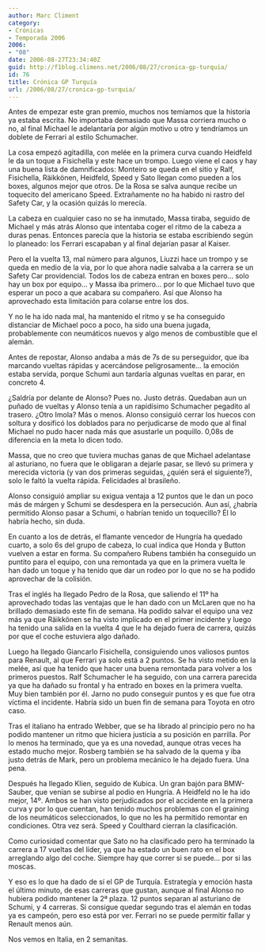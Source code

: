 ```yaml
---
author: Marc Climent
category:
- Crónicas
- Temporada 2006
2006:
- "08"
date: 2006-08-27T23:34:40Z
guid: http://f1blog.climens.net/2006/08/27/cronica-gp-turquia/
id: 76
title: Crónica GP Turquía
url: /2006/08/27/cronica-gp-turquia/
---
```


Antes de empezar este gran premio, muchos nos temíamos que la historia ya estaba escrita. No importaba demasiado que Massa corriera mucho o no, al final Michael le adelantaría por algún motivo u otro y tendríamos un doblete de Ferrari al estilo Schumacher.

La cosa empezó agitadilla, con melée en la primera curva cuando Heidfeld le da un toque a Fisichella y este hace un trompo. Luego viene el caos y hay una buena lista de damnificados: Monteiro se queda en el sitio y Ralf, Fisichella, Räikkönen, Heidfeld, Speed y Sato llegan como pueden a los boxes, algunos mejor que otros. De la Rosa se salva aunque recibe un toquecito del americano Speed. Extrañamente no ha habido ni rastro del Safety Car, y la ocasión quizás lo merecía.
  
La cabeza en cualquier caso no se ha inmutado, Massa tiraba, seguido de Michael y más atrás Alonso que intentaba coger el ritmo de la cabeza a duras penas. Entonces parecía que la historia se estaba escribiendo según lo planeado: los Ferrari escapaban y al final dejarían pasar al Kaiser.

Pero el la vuelta 13, mal número para algunos, Liuzzi hace un trompo y se queda en medio de la via, por lo que ahora nadie salvaba a la carrera se un Safety Car providencial. Todos los de cabeza entran en boxes pero&#8230; solo hay un box por equipo&#8230; y Massa iba primero&#8230; por lo que Michael tuvo que esperar un poco a que acabara su compañero. Así que Alonso ha aprovechado esta limitación para colarse entre los dos.

Y no le ha ido nada mal, ha mantenido el ritmo y se ha conseguido distanciar de Michael poco a poco, ha sido una buena jugada, probablemente con neumáticos nuevos y algo menos de combustible que el alemán.

Antes de repostar, Alonso andaba a más de 7s de su perseguidor, que iba marcando vueltas rápidas y acercándose peligrosamente&#8230; la emoción estaba servida, porque Schumi aun tardaría algunas vueltas en parar, en concreto 4.

¿Saldría por delante de Alonso? Pues no. Justo detrás. Quedaban aun un puñado de vueltas y Alonso tenía a un rapidísimo Schumacher pegadito al trasero. ¿Otro Imola? Más o menos. Alonso consiguió cerrar los huecos con soltura y dosificó los doblados para no perjudicarse de modo que al final Michael no pudo hacer nada más que asustarle un poquillo. 0,08s de diferencia en la meta lo dicen todo.

Massa, que no creo que tuviera muchas ganas de que Michael adelantase al asturiano, no fuera que le obligaran a dejarle pasar, se llevó su primera y merecida victoria (y van dos primeras seguidas, ¿quién será el siguiente?), solo le faltó la vuelta rápida. Felicidades al brasileño.

Alonso consiguió ampliar su exigua ventaja a 12 puntos que le dan un poco más de márgen y Schumi se desdespera en la persecución. Aun así, ¿habría permitido Alonso pasar a Schumi, o habrían tenido un toquecillo? Él lo habría hecho, sin duda.

En cuanto a los de detrás, el flamante vencedor de Hungría ha quedado cuarto, a solo 6s del grupo de cabeza, lo cual indica que Honda y Button vuelven a estar en forma. Su compañero Rubens también ha conseguido un puntito para el equipo, con una remontada ya que en la primera vuelta le han dado un toque y ha tenido que dar un rodeo por lo que no se ha podido aprovechar de la colisión.

Tras el inglés ha llegado Pedro de la Rosa, que saliendo el 11º ha aprovechado todas las ventajas que le han dado con un McLaren que no ha brillado demasiado este fin de semana. Ha podido salvar el equipo una vez más ya que Räikkönen se ha visto implicado en el primer incidente y luego ha tenido una salida en la vuelta 4 que le ha dejado fuera de carrera, quizás por que el coche estuviera algo dañado.

Luego ha llegado Giancarlo Fisichella, consiguiendo unos valiosos puntos para Renault, al que Ferrari ya solo está a 2 puntos. Se ha visto metido en la melée, así que ha tenido que hacer una buena remontada para volver a los primeros puestos. Ralf Schumacher le ha seguido, con una carrera parecida ya que ha dañado su frontal y ha entrado en boxes en la primera vuelta. Muy bien también por él. Jarno no pudo conseguir puntos y es que fue otra víctima el incidente. Habría sido un buen fin de semana para Toyota en otro caso.

Tras el italiano ha entrado Webber, que se ha librado al principio pero no ha podido mantener un ritmo que hiciera justicia a su posición en parrilla. Por lo menos ha terminado, que ya es una novedad, aunque otras veces ha estado mucho mejor. Rosberg también se ha salvado de la quema y iba justo detrás de Mark, pero un problema mecánico le ha dejado fuera. Una pena.

Después ha llegado Klien, seguido de Kubica. Un gran bajón para BMW-Sauber, que venían se subirse al podio en Hungría. A Heidfeld no le ha ido mejor, 14º. Ambos se han visto perjudicados por el accidente en la primera curva y por lo que cuentan, han tenido muchos problemas con el graining de los neumáticos seleccionados, lo que no les ha permitido remontar en condiciones. Otra vez será. Speed y Coulthard cierran la clasificación.

Como curiosidad comentar que Sato no ha clasificado pero ha terminado la carrera a 17 vueltas del líder, ya que ha estado un buen rato en el box arreglando algo del coche. Siempre hay que correr si se puede&#8230; por si las moscas.

Y eso es lo que ha dado de sí el GP de Turquía. Estrategía y emoción hasta el último minuto, de esas carreras que gustan, aunque al final Alonso no hubiera podido mantener la 2ª plaza. 12 puntos separan al asturiano de Schumi, y 4 carreras. Si consigue quedar segundo tras el alemán en todas ya es campeón, pero eso está por ver. Ferrari no se puede permitir fallar y Renault menos aún.
  
Nos vemos en Italia, en 2 semanitas.